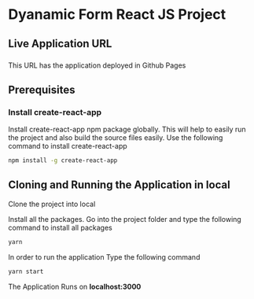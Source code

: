 # Dyanamic Form React JS Project

## Live Application URL

### 
This URL has the application deployed in Github Pages

## Prerequisites

### Install create-react-app
Install create-react-app npm package globally. This will help to easily run the project and also build the source files easily. Use the following command to install create-react-app

```bash
npm install -g create-react-app
```

## Cloning and Running the Application in local

Clone the project into local

Install all the  packages. Go into the project folder and type the following command to install all  packages

```bash
yarn
```

In order to run the application Type the following command

```bash
yarn start
```

The Application Runs on **localhost:3000**
